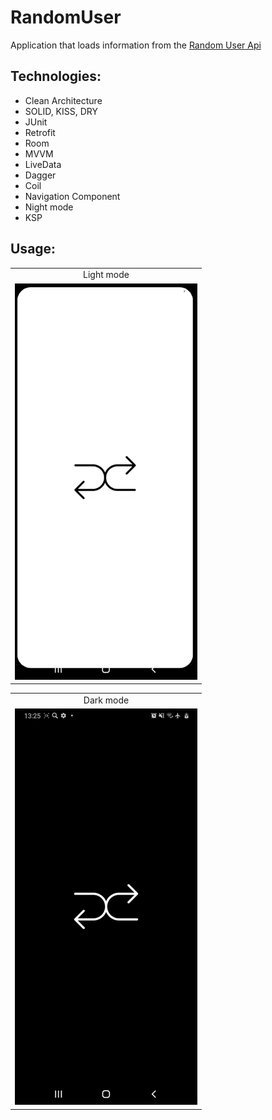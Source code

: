 # RandomUser

Application that loads information from the [Random User Api](https://randomuser.me)

## Technologies:

* Clean Architecture
* SOLID, KISS, DRY
* JUnit
* Retrofit
* Room
* MVVM
* LiveData
* Dagger
* Coil
* Navigation Component
* Night mode
* KSP

## Usage:

<table align="center">
  <tr  align="center">
    <td>Light mode</td>   
  </tr>
  <tr align="center">
    <td><img src="random-user.gif" alt="animated" width=292 height=634></td>
  </tr>
 </table>
 <table align="center">
  <tr  align="center">
    <td>Dark mode</td>
  </tr>
  <tr align="center">
    <td><img src="random-user-night.gif" alt="animated" width=292 height=634></td>
  </tr>
 </table>
